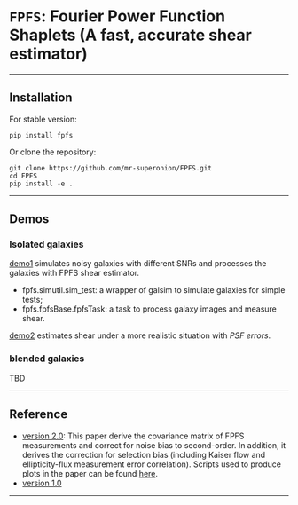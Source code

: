 # `FPFS`: Fourier Power Function Shaplets (A fast, accurate shear estimator)
----

## Installation

For stable version:
```shell
pip install fpfs
```

Or clone the repository:
```shell
git clone https://github.com/mr-superonion/FPFS.git
cd FPFS
pip install -e .
```

----

## Demos

### Isolated galaxies
[demo1](https://github.com/mr-superonion/FPFS/blob/master/notebook/demos/demo1.ipynb)
simulates noisy galaxies with different SNRs and processes the galaxies with FPFS
shear estimator.
+   fpfs.simutil.sim_test: a wrapper of galsim to simulate galaxies for simple tests;
+   fpfs.fpfsBase.fpfsTask: a task to process galaxy images and measure shear.

[demo2](https://github.com/mr-superonion/FPFS/blob/master/notebook/demos/demo2.ipynb)
estimates shear under a more realistic situation with *PSF errors*.

### blended galaxies
TBD

----

## Reference
+ [version 2.0](https://ui.adsabs.harvard.edu/abs/2021arXiv211001214L/abstract):
    This paper derive the covariance matrix of FPFS measurements and correct for
    noise bias to second-order. In addition, it derives the correction for selection
    bias (including Kaiser flow and ellipticity-flux measurement error correlation).
    Scripts used to produce plots in the paper can be found
    [here](https://github.com/mr-superonion/FPFS/tree/master/notebook/paper-FPFS2021).
+ [version 1.0](https://ui.adsabs.harvard.edu/abs/2018MNRAS.481.4445L/abstract)

----
